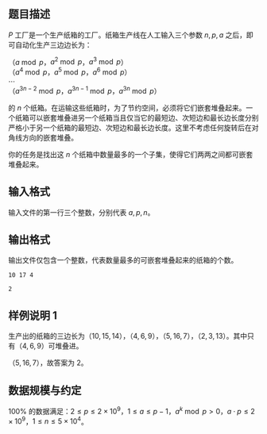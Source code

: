 ## 题目描述

$P$ 工厂是一个生产纸箱的工厂。纸箱生产线在人工输入三个参数 $n,p,a$ 之后，即可自动化生产三边边长为：

（$a \bmod p$，$a^2 \bmod p$，$a^3 \bmod p$）  
（$a^4 \bmod p$，$a^5 \bmod p$，$a^6 \bmod p$）  
$\cdots$  
（$a^{3n-2} \bmod p$，$a^{3n-1} \bmod p$，$a^{3n} \bmod p$）

的 $n$ 个纸箱。在运输这些纸箱时，为了节约空间，必须将它们嵌套堆叠起来。一个纸箱可以嵌套堆叠进另一个纸箱当且仅当它的最短边、次短边和最长边长度分别严格小于另一个纸箱的最短边、次短边和最长边长度。这里不考虑任何旋转后在对角线方向的嵌套堆叠。

你的任务是找出这 $n$ 个纸箱中数量最多的一个子集，使得它们两两之间都可嵌套堆叠起来。

## 输入格式

输入文件的第一行三个整数，分别代表 $a,p,n$。  

## 输出格式

输出文件仅包含一个整数，代表数量最多的可嵌套堆叠起来的纸箱的个数。

```input1
10 17 4
```

```output1
2
```

## 样例说明 1

生产出的纸箱的三边长为（$10,15,14$），（$4,6,9$），（$5,16,7$），（$2,3,13$）。其中只有（$4,6,9$）可堆叠进。

（$5,16,7$），故答案为 $2$。

## 数据规模与约定

$100\%$ 的数据满足：$2 \le p \le 2 \times 10^9$，$1 \le a \le p-1$，$a^k \bmod p > 0$，$a \cdot p \le 2 \times 10^9$，$1 \le n \le 5 \times 10^4$。




